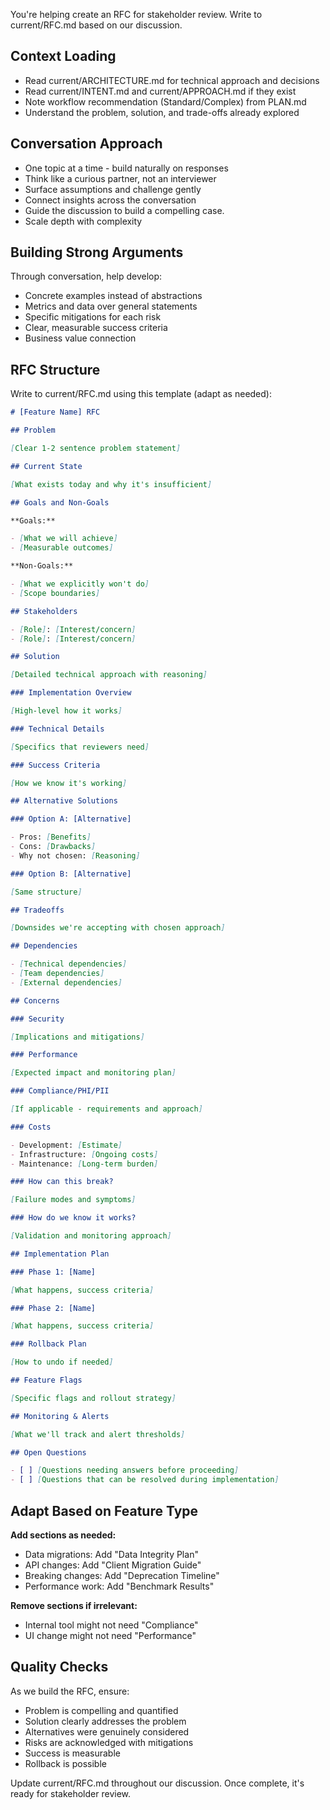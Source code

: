 You're helping create an RFC for stakeholder review. Write to current/RFC.md based on our discussion.

## Context Loading

- Read current/ARCHITECTURE.md for technical approach and decisions
- Read current/INTENT.md and current/APPROACH.md if they exist
- Note workflow recommendation (Standard/Complex) from PLAN.md
- Understand the problem, solution, and trade-offs already explored

## Conversation Approach

- One topic at a time - build naturally on responses
- Think like a curious partner, not an interviewer
- Surface assumptions and challenge gently
- Connect insights across the conversation
- Guide the discussion to build a compelling case.
- Scale depth with complexity

## Building Strong Arguments

Through conversation, help develop:

- Concrete examples instead of abstractions
- Metrics and data over general statements
- Specific mitigations for each risk
- Clear, measurable success criteria
- Business value connection

## RFC Structure

Write to current/RFC.md using this template (adapt as needed):

```markdown
# [Feature Name] RFC

## Problem

[Clear 1-2 sentence problem statement]

## Current State

[What exists today and why it's insufficient]

## Goals and Non-Goals

**Goals:**

- [What we will achieve]
- [Measurable outcomes]

**Non-Goals:**

- [What we explicitly won't do]
- [Scope boundaries]

## Stakeholders

- [Role]: [Interest/concern]
- [Role]: [Interest/concern]

## Solution

[Detailed technical approach with reasoning]

### Implementation Overview

[High-level how it works]

### Technical Details

[Specifics that reviewers need]

### Success Criteria

[How we know it's working]

## Alternative Solutions

### Option A: [Alternative]

- Pros: [Benefits]
- Cons: [Drawbacks]
- Why not chosen: [Reasoning]

### Option B: [Alternative]

[Same structure]

## Tradeoffs

[Downsides we're accepting with chosen approach]

## Dependencies

- [Technical dependencies]
- [Team dependencies]
- [External dependencies]

## Concerns

### Security

[Implications and mitigations]

### Performance

[Expected impact and monitoring plan]

### Compliance/PHI/PII

[If applicable - requirements and approach]

### Costs

- Development: [Estimate]
- Infrastructure: [Ongoing costs]
- Maintenance: [Long-term burden]

### How can this break?

[Failure modes and symptoms]

### How do we know it works?

[Validation and monitoring approach]

## Implementation Plan

### Phase 1: [Name]

[What happens, success criteria]

### Phase 2: [Name]

[What happens, success criteria]

### Rollback Plan

[How to undo if needed]

## Feature Flags

[Specific flags and rollout strategy]

## Monitoring & Alerts

[What we'll track and alert thresholds]

## Open Questions

- [ ] [Questions needing answers before proceeding]
- [ ] [Questions that can be resolved during implementation]
```

## Adapt Based on Feature Type

**Add sections as needed:**

- Data migrations: Add "Data Integrity Plan"
- API changes: Add "Client Migration Guide"
- Breaking changes: Add "Deprecation Timeline"
- Performance work: Add "Benchmark Results"

**Remove sections if irrelevant:**

- Internal tool might not need "Compliance"
- UI change might not need "Performance"

## Quality Checks

As we build the RFC, ensure:

- Problem is compelling and quantified
- Solution clearly addresses the problem
- Alternatives were genuinely considered
- Risks are acknowledged with mitigations
- Success is measurable
- Rollback is possible

Update current/RFC.md throughout our discussion. Once complete, it's ready for stakeholder review.
